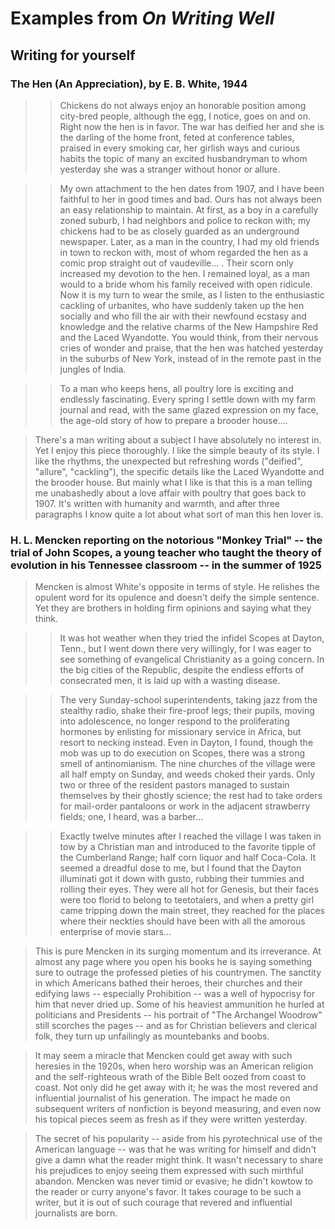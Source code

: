 # Examples from *On Writing Well*

## Writing for yourself

### The Hen (An Appreciation), by E. B. White, 1944

>> Chickens do not always enjoy an honorable position among city-bred people, although the egg, I notice, goes on and on. Right now the hen is in favor. The war has deified her and she is the darling of the home front, feted at conference tables, praised in every smoking car, her girlish ways and curious habits the topic of many an excited husbandryman to whom yesterday she was a stranger without honor or allure.

>> My own attachment to the hen dates from 1907, and I have been faithful to her in good times and bad. Ours has not always been an easy relationship to maintain. At first, as a boy in a carefully zoned suburb, I had neighbors and police to reckon with; my chickens had to be as closely guarded as an underground newspaper. Later, as a man in the country, I had my old friends in town to reckon with, most of whom regarded the hen as a comic prop straight out of vaudeville... . Their scorn only increased my devotion to the hen. I remained loyal, as a man would to a bride whom his family received with open ridicule. Now it is my turn to wear the smile, as I listen to the enthusiastic cackling of urbanites, who have suddenly taken up the hen socially and who fill the air with their newfound ecstasy and knowledge and the relative charms of the New Hampshire Red and the Laced Wyandotte. You would think, from their nervous cries of wonder and praise, that the hen was hatched yesterday in the suburbs of New York, instead of in the remote past in the jungles of India.

>> To a man who keeps hens, all poultry lore is exciting and endlessly fascinating. Every spring I settle down with my farm journal and read, with the same glazed expression on my face, the age-old story of how to prepare a brooder house....

> There's a man writing about a subject I have absolutely no interest in. Yet I enjoy this piece thoroughly. I like the simple beauty of its style. I like the rhythms, the unexpected but refreshing words ("deified", "allure", "cackling"), the specific details like the Laced Wyandotte and the brooder house. But mainly what I like is that this is a man telling me unabashedly about a love affair with poultry that goes back to 1907. It's written with humanity and warmth, and after three paragraphs I know quite a lot about what sort of man this hen lover is.

### H. L. Mencken reporting on the notorious "Monkey Trial" -- the trial of John Scopes, a young teacher who taught the theory of evolution in his Tennessee classroom -- in the summer of 1925

> Mencken is almost White's opposite in terms of style. He relishes the opulent word for its opulence and doesn't deify the simple sentence. Yet they are brothers in holding firm opinions and saying what they think.

>> It was hot weather when they tried the infidel Scopes at Dayton, Tenn., but I went down there very willingly, for I was eager to see something of evangelical Christianity as a going concern. In the big cities of the Republic, despite the endless efforts of consecrated men, it is laid up with a wasting disease.

>> The very Sunday-school superintendents, taking jazz from the stealthy radio, shake their fire-proof legs; their pupils, moving into adolescence, no longer respond to the proliferating hormones by enlisting for missionary service in Africa, but resort to necking instead. Even in Dayton, I found, though the mob was up to do execution on Scopes, there was a strong smell of antinomianism. The nine churches of the village were all half empty on Sunday, and weeds choked their yards. Only two or three of the resident pastors managed to sustain themselves by their ghostly science; the rest had to take orders for mail-order pantaloons or work in the adjacent strawberry fields; one, I heard, was a barber...

>> Exactly twelve minutes after I reached the village I was taken in tow by a Christian man and introduced to the favorite tipple of the Cumberland Range; half corn liquor and half Coca-Cola. It seemed a dreadful dose to me, but I found that the Dayton illuminati got it down with gusto, rubbing their tummies and rolling their eyes. They were all hot for Genesis, but their faces were too florid to belong to teetotalers, and when a pretty girl came tripping down the main street, they reached for the places where their neckties should have been with all the amorous enterprise of movie stars...

> This is pure Mencken in its surging momentum and its irreverance. At almost any page where you open his books he is saying something sure to outrage the professed pieties of his countrymen. The sanctity in which Americans bathed their heroes, their churches and their edifying laws -- especially Prohibition -- was a well of hypocrisy for him that never dried up. Some of his heaviest ammunition he hurled at politicians and Presidents -- his portrait of "The Archangel Woodrow" still scorches the pages -- and as for Christian believers and clerical folk, they turn up unfailingly as mountebanks and boobs.

> It may seem a miracle that Mencken could get away with such heresies in the 1920s, when hero worship was an American religion and the self-righteous wrath of the Bible Belt oozed from coast to coast. Not only did he get away with it; he was the most revered and influential journalist of his generation. The impact he made on subsequent writers of nonfiction is beyond measuring, and even now his topical pieces seem as fresh as if they were written yesterday.

> The secret of his popularity -- aside from his pyrotechnical use of the American language -- was that he was writing for himself and didn't give a damn what the reader might think. It wasn't necessary to share his prejudices to enjoy seeing them expressed with such mirthful abandon. Mencken was never timid or evasive; he didn't kowtow to the reader or curry anyone's favor. It takes courage to be such a writer, but it is out of such courage that revered and influential journalists are born.


